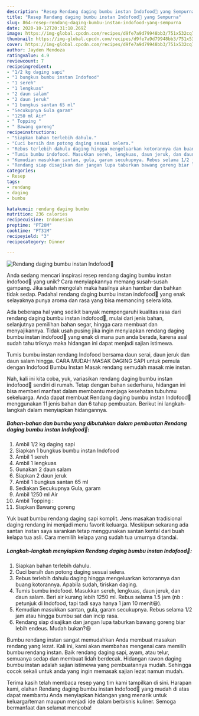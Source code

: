 ```yaml
---
description: "Resep Rendang daging bumbu instan Indofood🥩 yang Sempurna"
title: "Resep Rendang daging bumbu instan Indofood🥩 yang Sempurna"
slug: 864-resep-rendang-daging-bumbu-instan-indofood-yang-sempurna
date: 2020-10-12T20:31:18.269Z
image: https://img-global.cpcdn.com/recipes/d9fe7a9d79948bb3/751x532cq70/rendang-daging-bumbu-instan-indofood🥩-foto-resep-utama.jpg
thumbnail: https://img-global.cpcdn.com/recipes/d9fe7a9d79948bb3/751x532cq70/rendang-daging-bumbu-instan-indofood🥩-foto-resep-utama.jpg
cover: https://img-global.cpcdn.com/recipes/d9fe7a9d79948bb3/751x532cq70/rendang-daging-bumbu-instan-indofood🥩-foto-resep-utama.jpg
author: Jayden Mendoza
ratingvalue: 4.9
reviewcount: 7
recipeingredient:
- "1/2 kg daging sapi"
- "1 bungkus bumbu instan Indofood"
- "1 sereh"
- "1 lengkuas"
- "2 daun salam"
- "2 daun jeruk"
- "1 bungkus santan 65 ml"
- "Secukupnya Gula garam"
- "1250 ml Air"
- " Topping "
- " Bawang goreng"
recipeinstructions:
- "Siapkan bahan terlebih dahulu."
- "Cuci bersih dan potong daging sesuai selera."
- "Rebus terlebih dahulu daging hingga mengeluarkan kotorannya dan buang kotorannya. Apabila sudah, tiriskan daging."
- "Tumis bumbu indofood. Masukkan sereh, lengkuas, daun jeruk, dan daun salam. Beri air kurang lebih 1250 ml. Rebus selama 1.5 jam (nb : petunjuk di Indofood, tapi tadi saya hanya 1 jam 10 menit😆)."
- "Kemudian masukkan santan, gula, garam secukupnya. Rebus selama 1/2 jam atau hingga bumbu sat dan incip rasa."
- "Rendang siap disajikan dan jangan lupa taburkan bawang goreng biar lebih endeus. Mudah bukan?😆"
categories:
- Resep
tags:
- rendang
- daging
- bumbu

katakunci: rendang daging bumbu 
nutrition: 236 calories
recipecuisine: Indonesian
preptime: "PT20M"
cooktime: "PT31M"
recipeyield: "3"
recipecategory: Dinner

---
```



![Rendang daging bumbu instan Indofood🥩](https://img-global.cpcdn.com/recipes/d9fe7a9d79948bb3/751x532cq70/rendang-daging-bumbu-instan-indofood🥩-foto-resep-utama.jpg)

Anda sedang mencari inspirasi resep rendang daging bumbu instan indofood🥩 yang unik? Cara menyiapkannya memang susah-susah gampang. Jika salah mengolah maka hasilnya akan hambar dan bahkan tidak sedap. Padahal rendang daging bumbu instan indofood🥩 yang enak selayaknya punya aroma dan rasa yang bisa memancing selera kita.

Ada beberapa hal yang sedikit banyak mempengaruhi kualitas rasa dari rendang daging bumbu instan indofood🥩, mulai dari jenis bahan, selanjutnya pemilihan bahan segar, hingga cara membuat dan menyajikannya. Tidak usah pusing jika ingin menyiapkan rendang daging bumbu instan indofood🥩 yang enak di mana pun anda berada, karena asal sudah tahu triknya maka hidangan ini dapat menjadi sajian istimewa.

Tumis bumbu instan rendang Indofood bersama daun serai, daun jeruk dan daun salam hingga. CARA MUDAH MASAK DAGING SAPI untuk pemula dengan Indofood Bumbu Instan Masak rendang semudah masak mie instan.


Nah, kali ini kita coba, yuk, variasikan rendang daging bumbu instan indofood🥩 sendiri di rumah. Tetap dengan bahan sederhana, hidangan ini bisa memberi manfaat dalam membantu menjaga kesehatan tubuhmu sekeluarga. Anda dapat membuat Rendang daging bumbu instan Indofood🥩 menggunakan 11 jenis bahan dan 6 tahap pembuatan. Berikut ini langkah-langkah dalam menyiapkan hidangannya.

<!--inarticleads1-->

##### Bahan-bahan dan bumbu yang dibutuhkan dalam pembuatan Rendang daging bumbu instan Indofood🥩:

1. Ambil 1/2 kg daging sapi
1. Siapkan 1 bungkus bumbu instan Indofood
1. Ambil 1 sereh
1. Ambil 1 lengkuas
1. Gunakan 2 daun salam
1. Siapkan 2 daun jeruk
1. Ambil 1 bungkus santan 65 ml
1. Sediakan Secukupnya Gula, garam
1. Ambil 1250 ml Air
1. Ambil  Topping :
1. Siapkan  Bawang goreng


Yuk buat bumbu rendang daging sapi komplit. Jens masakan tradisional daging rendang ini menjadi menu favorit keluarga. Meskipun sekarang ada santan instan saya sarankan tetap menggunakan santan kental dari buah kelapa tua asli. Cara memilih kelapa yang sudah tua umurnya ditandai. 

<!--inarticleads2-->

##### Langkah-langkah menyiapkan Rendang daging bumbu instan Indofood🥩:

1. Siapkan bahan terlebih dahulu.
1. Cuci bersih dan potong daging sesuai selera.
1. Rebus terlebih dahulu daging hingga mengeluarkan kotorannya dan buang kotorannya. Apabila sudah, tiriskan daging.
1. Tumis bumbu indofood. Masukkan sereh, lengkuas, daun jeruk, dan daun salam. Beri air kurang lebih 1250 ml. Rebus selama 1.5 jam (nb : petunjuk di Indofood, tapi tadi saya hanya 1 jam 10 menit😆).
1. Kemudian masukkan santan, gula, garam secukupnya. Rebus selama 1/2 jam atau hingga bumbu sat dan incip rasa.
1. Rendang siap disajikan dan jangan lupa taburkan bawang goreng biar lebih endeus. Mudah bukan?😆


Bumbu rendang instan sangat memudahkan Anda membuat masakan rendang yang lezat. Kali ini, kami akan membahas mengenai cara memilih bumbu rendang instan. Baik rendang daging sapi, ayam, atau telur, semuanya sedap dan membuat lidah berdecak. Hidangan rawon daging bumbu instan adalah sajian istimewa yang pembuatannya mudah. Sehingga cocok sekali untuk anda yang ingin memasak sajian lezat namun mudah. 

Terima kasih telah membaca resep yang tim kami tampilkan di sini. Harapan kami, olahan Rendang daging bumbu instan Indofood🥩 yang mudah di atas dapat membantu Anda menyiapkan hidangan yang menarik untuk keluarga/teman maupun menjadi ide dalam berbisnis kuliner. Semoga bermanfaat dan selamat mencoba!
